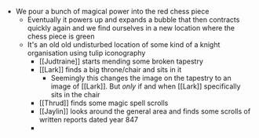 - We pour a bunch of magical power into the red chess piece
	- Eventually it powers up and expands a bubble that then contracts quickly again and we find ourselves in a new location where the chess piece is green
	- It's an old old undisturbed location of some kind of a knight organisation using tulip iconography
		- [[Judtraine]] starts mending some broken tapestry
		- [[Lark]] finds a big throne/chair and sits in it
			- Seemingly this changes the image on the tapestry to an image of [[Lark]]. But _only_ if and when [[Lark]] specifically sits in the chair
		- [[Thrud]] finds some magic spell scrolls
		- [[Jaylin]] looks around the general area and finds some scrolls of written reports dated year 847
		-